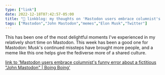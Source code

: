 ```yaml
---
type: ["link"]
date: 2022-12-18T07:42:57-05:00
title: "🔗 linkblog: my thoughts on 'Mastodon users embrace columnist's funny error about a fictitious John Mastodon | Boing Boing'"
tags: ["Mastodon","John Mastodon","memes","Elon Musk","Twitter"]
---
```

This has been one of the most delightful moments I've experienced in my relatively short time on Mastodon. This week has been a good one for Mastodon: Musk's continued missteps have brought more people, and a meme like this one helps give the fediverse more of a shared culture.  
 

[link to 'Mastodon users embrace columnist's funny error about a fictitious "John Mastodon" | Boing Boing'](https://boingboing.net/2022/12/18/mastodon-users-embrace-columnists-funny-error-about-a-fictitious-john-mastodon.html)
